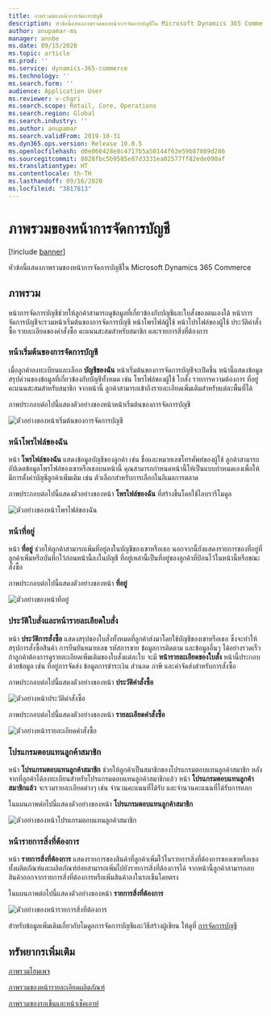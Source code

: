 ```yaml
---
title: ภาพรวมของหน้าการจัดการบัญชี
description: หัวข้อนี้แสดงภาพรวมของหน้าการจัดการบัญชีใน Microsoft Dynamics 365 Commerce
author: anupamar-ms
manager: annbe
ms.date: 09/15/2020
ms.topic: article
ms.prod: ''
ms.service: dynamics-365-commerce
ms.technology: ''
ms.search.form: ''
audience: Application User
ms.reviewer: v-chgri
ms.search.scope: Retail, Core, Operations
ms.search.region: Global
ms.search.industry: ''
ms.author: anupamar
ms.search.validFrom: 2019-10-31
ms.dyn365.ops.version: Release 10.0.5
ms.openlocfilehash: d0e066428e8c4717b5a50144f63e59b87089d286
ms.sourcegitcommit: 8028fbc5b9585e87d3331ea02577ff82ede090af
ms.translationtype: HT
ms.contentlocale: th-TH
ms.lasthandoff: 09/16/2020
ms.locfileid: "3817813"
---
```

# <a name="account-management-pages-overview"></a>ภาพรวมของหน้าการจัดการบัญชี

[!include [banner](includes/banner.md)]

หัวข้อนี้แสดงภาพรวมของหน้าการจัดการบัญชีใน Microsoft Dynamics 365 Commerce

## <a name="overview"></a>ภาพรวม

หน้าการจัดการบัญชีช่วยให้ลูกค้าสามารถดูข้อมูลที่เกี่ยวข้องกับบัญชีและใบสั่งของตนเองได้ หน้าการจัดการบัญชีจะรวมหน้าเริ่มต้นของการจัดการบัญชี หน้าโพรไฟล์ผู้ใช้ หน้าโปรไฟล์ของผู้ใช้ ประวัติคำสั่งซื้อ รายละเอียดของคำสั่งซื้อ คะแนนสะสมสำหรับสมาชิก และรายการสิ่งที่ต้องการ

### <a name="account-management-landing-page"></a>หน้าเริ่มต้นของการจัดการบัญชี

เมื่อลูกค้าลงทะเบียนและเลือก **บัญชีของฉัน** หน้าเริ่มต้นของการจัดการบัญชีจะเปิดขึ้น หน้านี้แสดงข้อมูลสรุปด่วนของข้อมูลที่เกี่ยวข้องกับบัญชีทั้งหมด เช่น โพรไฟล์ของผู้ใช้ ใบสั่ง รายการความต้องการ ที่อยู่ คะแนนสะสมสำหรับสมาชิก จากหน้านี้ ลูกค้าสามารถเข้าถึงรายละเอียดเพิ่มเติมสำหรับแต่ละพื้นที่ได้

ภาพประกอบต่อไปนี้แสดงตัวอย่างของหน้าหน้าเริ่มต้นของการจัดการบัญชี

![ตัวอย่างของหน้าเริ่มต้นของการจัดการบัญชี](./media/Account-Management.PNG)

### <a name="my-profile-page"></a>หน้าโพรไฟล์ของฉัน

หน้า **โพรไฟล์ของฉัน** แสดงข้อมูลบัญชีของลูกค้า เช่น ชื่อและหมายเลขโทรศัพท์ของผู้ใช้ ลูกค้าสามารถอัปเดตข้อมูลโพรไฟล์ของเขาหรือเธอบนหน้านี้ คุณสามารถกำหนดหน้านี้ให้เป็นแบบกำหนดเองเพื่อให้มีการตั้งค่าบัญชีลูกค้าเพิ่มเติม เช่น ตัวเลือกสำหรับการเลือกในอีเมลการตลาด

ภาพประกอบต่อไปนี้แสดงตัวอย่างของหน้า **โพรไฟล์ของฉัน** ที่สร้างขึ้นโดยใช้ไลบรารีโมดูล

![ตัวอย่างของหน้าโพรไฟล์ของฉัน](./media/Account-Management-MyProfile.PNG)

### <a name="addresses-page"></a>หน้าที่อยู่

หน้า **ที่อยู่** ช่วยให้ลูกค้าสามารถเพิ่มที่อยู่ลงในบัญชีของเขาหรือเธอ นอกจากนี้ยังแสดงรายการของที่อยู่ที่ลูกค้าเพิ่มหรือบันทึกไว้ก่อนหน้านี้ลงในบัญชี ที่อยู่เหล่านี้เป็นที่อยู่ของลูกค้าที่ป้อนไว้ในหน้านี้หรือขณะสั่งซื้อ

ภาพประกอบต่อไปนี้แสดงตัวอย่างของหน้า **ที่อยู่**

![ตัวอย่างของหน้าที่อยู่](./media/Account-Management-Address.png)

### <a name="order-history-and-order-details-pages"></a>ประวัติใบสั่งและหน้ารายละเอียดใบสั่ง

หน้า **ประวัติการสั่งซื้อ** แสดงสรุปของใบสั่งทั้งหมดที่ลูกค้าส่งมาโดยใช้บัญชีของเขาหรือเธอ ซึ่งจะทำให้สรุปการสั่งซื้อสินค้า การยืนยันหมายเลข รหัสการขาย ข้อมูลการติดตาม และข้อมูลอื่นๆ ได้อย่างรวดเร็ว ถ้าลูกค้าต้องการดูรายละเอียดเพิ่มเติมของใบสั่งแต่ละใบ จะมี **หน้ารายละเอียดของใบสั่ง** หน้านี้ประกอบด้วยข้อมูล เช่น ที่อยู่การจัดส่ง ข้อมูลการชำระเงิน ส่วนลด ภาษี และค่าจัดส่งสำหรับการสั่งซื้อ

ภาพประกอบต่อไปนี้แสดงตัวอย่างของหน้า **ประวัติคำสั่งซื้อ**

![ตัวอย่างหน้าประวัติคำสั่งซื้อ](./media/Account-Management-OrderHistory.PNG)

ภาพประกอบต่อไปนี้แสดงตัวอย่างของหน้า **รายละเอียดคำสั่งซื้อ**

![ตัวอย่างหน้ารายละเอียดคำสั่งซื้อ](./media/Account-Management-OrderDetails.PNG)

### <a name="loyalty-program-page"></a>โปรแกรมตอบแทนลูกค้าสมาชิก

หน้า **โปรแกรมตอบแทนลูกค้าสมาชิก** ช่วยให้ลูกค้าเป็นสมาชิกของโปรแกรมตอบแทนลูกค้าสมาชิก หลังจากที่ลูกค้าได้ลงทะเบียนสำหรับโปรแกรมตอบแทนลูกค้าสมาชิกแล้ว หน้า **โปรแกรมตอบแทนลูกค้าสมาชิกแล้ว** จะรวมรายละเอียดต่างๆ เช่น จำนวนคะแนนที่ได้รับ และจำนวนคะแนนที่ได้รับการแลก

ในแผนภาพต่อไปนี้แสดงตัวอย่างของหน้า **โปรแกรมตอบแทนลูกค้าสมาชิก**

![ตัวอย่างของหน้าโปรแกรมตอบแทนลูกค้าสมาชิก](./media/Account-Management-Loyalty.PNG)

### <a name="wishlist-page"></a>หน้ารายการสิ่งที่ต้องการ

หน้า **รายการสิ่งที่ต้องการ** แสดงรายการของสินค้าที่ลูกค้าเพิ่มไว้ในรายการสิ่งที่ต้องการของเขาหรือเธอ ทั้งผลิตภัณฑ์และผลิตภัณฑ์ย่อยสามารถเพิ่มไปยังรายการสิ่งที่ต้องการได้ จากหน้านี้ลูกค้าสามารถลบสินค้าออกจากรายการสิ่งที่ต้องการหรือเพิ่มสินค้าลงในรถเข็นโดยตรง

ในแผนภาพต่อไปนี้แสดงตัวอย่างของหน้า **รายการสิ่งที่ต้องการ**

![ตัวอย่างของหน้ารายการสิ่งที่ต้องการ](./media/Account-Management-Wishlist.PNG)

สำหรับข้อมูลเพิ่มเติมเกี่ยวกับโมดูลการจัดการบัญชีและวิธีสร้างผู้เขียน ให้ดูที่ [การจัดการบัญชี](account-management.md)

## <a name="additional-resources"></a>ทรัพยากรเพิ่มเติม

[ภาพรวมโฮมเพจ](quick-tour-home-page.md)

[ภาพรวมของหน้ารายละเอียดผลิตภัณฑ์](quick-tour-pdp.md)

[ภาพรวมของรถเข็นและหน้าเช็คเอาท์](quick-tour-cart-checkout.md)

